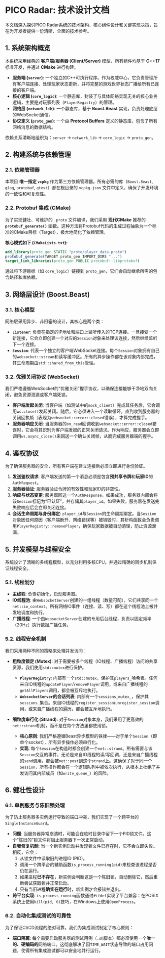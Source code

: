 # PICO Radar: 技术设计文档

本文档深入探讨PICO Radar系统的技术架构、核心组件设计和关键实现决策，旨在为开发者提供一份清晰、全面的技术参考。

## 1. 系统架构概览

本系统采用经典的 **客户端/服务器 (Client/Server)** 模型，所有组件均基于 **C++17** 标准开发，并通过 **CMake** 进行构建。

-   **服务端 (`server`)**: 一个独立的C++可执行程序。作为权威中心，它负责管理所有客户端连接、处理玩家状态更新，并将完整的游戏世界状态广播给所有已连接的客户端。
-   **核心逻辑 (`core_logic`)**: 一个静态库，封装了与具体网络实现无关的核心业务逻辑，主要是对玩家列表（`PlayerRegistry`）的管理。
-   **网络层 (`network_lib`)**: 一个静态库，基于 **Boost.Beast** 实现，负责处理底层的WebSocket通信。
-   **协议定义 (`proto_gen`)**: 一个由 **Protocol Buffers** 定义的静态库，包含了所有网络消息的数据结构。

依赖关系清晰地组织为：`server` -> `network_lib` -> `core_logic` -> `proto_gen`。

## 2. 构建系统与依赖管理

### 2.1. 依赖管理器

本项目 **唯一指定 `vcpkg`** 作为第三方依赖管理器。所有必需的库（`Boost.Beast`, `glog`, `protobuf`, `gtest`）都在根目录的 `vcpkg.json` 文件中定义，确保了开发环境的一致性和可复现性。

### 2.2. Protobuf 集成 (CMake)

为了实现健壮、可维护的 `.proto` 文件编译，我们采用 **现代CMake** 推荐的 **`protobuf_generate()`** 函数。这种方法将Protobuf代码的生成过程抽象为一个标准的CMake目标（Target），极大地简化了依赖管理。

**核心模式如下 (`CMakeLists.txt`):**

```cmake
add_library(proto_gen STATIC "proto/player_data.proto")
protobuf_generate(TARGET proto_gen IMPORT_DIRS "...")
target_link_libraries(proto_gen PUBLIC protobuf::libprotobuf)
```

通过将下游目标（如 `core_logic`）链接到 `proto_gen`，它们会自动继承所需的包含路径和库依赖。

## 3. 网络层设计 (Boost.Beast)

### 3.1. 核心模型

网络层采用异步、非阻塞的设计，其核心是两个类：

-   **`Listener`**: 负责在指定的IP地址和端口上监听传入的TCP连接。一旦接受一个新连接，它会立即创建一个对应的`Session`对象来处理该连接，然后继续监听下一个连接。
-   **`Session`**: 代表一个独立的客户端WebSocket连接。每个`Session`对象拥有自己的`websocket::stream`和读写缓冲区。所有的异步操作都在该对象内部完成，其生命周期由`std::shared_from_this`管理。

### 3.2. 优雅关闭协议 (WebSocket)

我们严格遵循WebSocket的“优雅关闭”握手协议，以确保连接能够干净地双向关闭，避免资源泄漏或客户端死锁。

-   **客户端发起关闭**: 当客户端（如测试中的`mock_client`）完成其任务后，它会调用`ws.close()`发起关闭。随后，它必须进入一个读取循环，直到收到服务器的关闭回执帧（表现为`websocket::error::closed`错误），才算完成握手。
-   **服务器响应关闭**: 当服务器的`on_read`回调收到`websocket::error::closed`错误时，它会将其识别为客户端发起的正常关闭请求。作为响应，服务器会立即调用`ws.async_close()`来回送一个确认关闭帧，从而完成服务器端的握手。

## 4. 鉴权协议

为了确保服务器的安全，所有客户端在建立连接后必须立即进行身份验证。

1.  **发送鉴权请求**: 客户端发送的第一个消息必须是包含**预共享令牌**和**玩家ID**的`AuthRequest`。
2.  **服务器验证**: 服务器验证令牌的有效性和玩家ID的非空性。
3.  **响应与状态变更**: 服务器回送一个`AuthResponse`。如果成功，服务器内部会将该`Session`标记为“已认证”，并存储其`player_id`。如果失败，服务器在发送完失败响应后会立即关闭连接。
4.  **会话生命周期与身份绑定**: `player_id`与`Session`的生命周期绑定。当`Session`对象因任何原因（客户端断开、网络错误等）被销毁时，其析构函数会负责调用`PlayerRegistry::removePlayer`，确保玩家数据被自动清理，防止资源泄漏。

## 5. 并发模型与线程安全

系统设计了清晰的多线程模型，以充分利用多核CPU，并通过精确的同步机制保证线程安全。

### 5.1. 线程划分

-   **主线程**: 负责初始化，启动服务器。
-   **IO线程池**: 由`WebsocketServer`创建的一组线程（数量可配），它们共享同一个`net::io_context`。所有网络IO事件（连接、读、写）都在这个线程池上被并发地调度和执行。
-   **广播线程**: 一个由`WebsocketServer`创建的专用后台线程，负责以固定频率（20Hz）执行数据广播任务。

### 5.2. 线程安全机制

我们采用两种不同的策略来处理并发访问：

-   **粗粒度锁定 (Mutex)**: 对于需要被多个线程（IO线程、广播线程）访问的共享资源，我们使用`std::mutex`进行保护。
    -   **`PlayerRegistry`**: 内部有一个`std::mutex`，保护其`players_`哈希表。任何来自IO线程的`updatePlayer`/`removePlayer`调用，或来自广播线程的`getAllPlayers`调用，都会被互斥地执行。
    -   **`WebsocketServer`的会话列表**: 内部有一个`sessions_mutex_`，保护其`sessions_`集合。来自IO线程的`register_session`/`unregister_session`调用，或来自广播线程的遍历，都会被互斥地执行。

-   **细粒度串行化 (Strand)**: 对于`Session`对象本身，我们采用了更高效的`net::strand`机制，而不是在每个方法里都使用锁。
    -   **核心原则**: 我们严格遵循Beast异步模型的铁律——对于单个`Session`（即单个socket），所有异步操作必须串行化。
    -   **实现**: 每个`Session`在构造时都会创建一个`net::strand`。所有需要与该`Session`交互的事件，无论是来自IO线程的读/写回调，还是来自广播线程的`send`调用，都会被`net::post`到这个`strand`上。这确保了对于同一个`Session`，所有操作都会在一个逻辑队列中被依次执行，从根本上杜绝了并发访问其内部成员（如`write_queue_`）的风险。

## 6. 健壮性设计

### 6.1. 单例服务与陈旧锁处理

为了防止服务器多实例运行导致的端口冲突，我们实现了一个跨平台的`SingleInstanceGuard`。

-   **问题**: 当服务器异常崩溃时，可能会在临时目录中留下一个PID锁文件。这个“陈旧的”锁文件将阻止服务器下一次正常启动。
-   **自我修复机制**: 当一个新实例启动并发现锁文件已存在时，它不会立即失败。相反，它会：
    1.  从锁文件中读取旧的进程ID (PID)。
    2.  调用一个跨平台的辅助函数`is_process_running(pid)`来检查该进程是否仍在运行。
    3.  如果进程**已不存在**，新实例会判断这是一个陈旧锁，自动删除它，然后重新尝试获取锁并正常启动。
    4.  只有当旧进程**确实在运行**时，新实例才会报错并退出。
-   **跨平台实现**: `is_process_running`函数通过`#ifdef`实现了平台兼容：在POSIX系统上使用`kill(pid, 0)`技巧，在Windows上使用`OpenProcess`。

### 6.2. 自动化集成测试的可靠性

为了保证CI/CD流程的绝对可靠，我们为集成测试制定了核心原则：

-   **端口隔离**: 每个需要启动服务器的测试用例（`.sh`脚本）都必须使用一个**唯一的、硬编码的**网络端口。这彻底解决了因`TIME_WAIT`状态导致的端口占用问题，使得所有集成测试都可以安全地并行运行。
